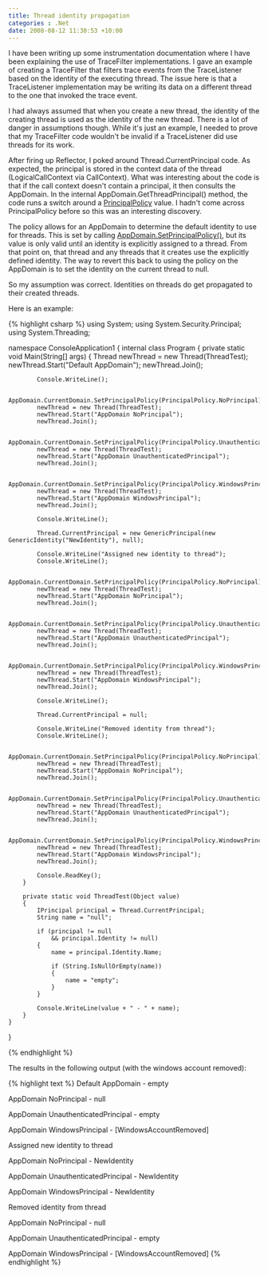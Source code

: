 ```yaml
---
title: Thread identity propagation
categories : .Net
date: 2008-08-12 11:30:53 +10:00
---
```


I have been writing up some instrumentation documentation where I have been explaining the use of TraceFilter implementations. I gave an example of creating a TraceFilter that filters trace events from the TraceListener based on the identity of the executing thread. The issue here is that a TraceListener implementation may be writing its data on a different thread to the one that invoked the trace event. 

I had always assumed that when you create a new thread, the identity of the creating thread is used as the identity of the new thread. There is a lot of danger in assumptions though. While it's just an example, I needed to prove that my TraceFilter code wouldn't be invalid if a TraceListener did use threads for its work.

After firing up Reflector, I poked around Thread.CurrentPrincipal code. As expected, the principal is stored in the context data of the thread (LogicalCallContext via CallContext). What was interesting about the code is that if the call context doesn't contain a principal, it then consults the AppDomain. In the internal AppDomain.GetThreadPrincipal() method, the code runs a switch around a [PrincipalPolicy][0] value. I hadn't come across PrincipalPolicy before so this was an interesting discovery.

The policy allows for an AppDomain to determine the default identity to use for threads. This is set by calling [AppDomain.SetPrincipalPolicy()][1], but its value is only valid until an identity is explicitly assigned to a thread. From that point on, that thread and any threads that it creates use the explicitly defined identity. The way to revert this back to using the policy on the AppDomain is to set the identity on the current thread to null.

So my assumption was correct. Identities on threads do get propagated to their created threads.

Here is an example:

{% highlight csharp %}
using System;
using System.Security.Principal;
using System.Threading;
     
namespace ConsoleApplication1
{
    internal class Program
    {
        private static void Main(String[] args)
        {
            Thread newThread = new Thread(ThreadTest);
            newThread.Start("Default AppDomain");
            newThread.Join();
     
            Console.WriteLine();
     
            AppDomain.CurrentDomain.SetPrincipalPolicy(PrincipalPolicy.NoPrincipal);
            newThread = new Thread(ThreadTest);
            newThread.Start("AppDomain NoPrincipal");
            newThread.Join();
     
            AppDomain.CurrentDomain.SetPrincipalPolicy(PrincipalPolicy.UnauthenticatedPrincipal);
            newThread = new Thread(ThreadTest);
            newThread.Start("AppDomain UnauthenticatedPrincipal");
            newThread.Join();
     
            AppDomain.CurrentDomain.SetPrincipalPolicy(PrincipalPolicy.WindowsPrincipal);
            newThread = new Thread(ThreadTest);
            newThread.Start("AppDomain WindowsPrincipal");
            newThread.Join();
     
            Console.WriteLine();
     
            Thread.CurrentPrincipal = new GenericPrincipal(new GenericIdentity("NewIdentity"), null);
     
            Console.WriteLine("Assigned new identity to thread");
            Console.WriteLine();
     
            AppDomain.CurrentDomain.SetPrincipalPolicy(PrincipalPolicy.NoPrincipal);
            newThread = new Thread(ThreadTest);
            newThread.Start("AppDomain NoPrincipal");
            newThread.Join();
     
            AppDomain.CurrentDomain.SetPrincipalPolicy(PrincipalPolicy.UnauthenticatedPrincipal);
            newThread = new Thread(ThreadTest);
            newThread.Start("AppDomain UnauthenticatedPrincipal");
            newThread.Join();
     
            AppDomain.CurrentDomain.SetPrincipalPolicy(PrincipalPolicy.WindowsPrincipal);
            newThread = new Thread(ThreadTest);
            newThread.Start("AppDomain WindowsPrincipal");
            newThread.Join();
     
            Console.WriteLine();
     
            Thread.CurrentPrincipal = null;
     
            Console.WriteLine("Removed identity from thread");
            Console.WriteLine();
     
            AppDomain.CurrentDomain.SetPrincipalPolicy(PrincipalPolicy.NoPrincipal);
            newThread = new Thread(ThreadTest);
            newThread.Start("AppDomain NoPrincipal");
            newThread.Join();
     
            AppDomain.CurrentDomain.SetPrincipalPolicy(PrincipalPolicy.UnauthenticatedPrincipal);
            newThread = new Thread(ThreadTest);
            newThread.Start("AppDomain UnauthenticatedPrincipal");
            newThread.Join();
     
            AppDomain.CurrentDomain.SetPrincipalPolicy(PrincipalPolicy.WindowsPrincipal);
            newThread = new Thread(ThreadTest);
            newThread.Start("AppDomain WindowsPrincipal");
            newThread.Join();
     
            Console.ReadKey();
        }
     
        private static void ThreadTest(Object value)
        {
            IPrincipal principal = Thread.CurrentPrincipal;
            String name = "null";
     
            if (principal != null
                && principal.Identity != null)
            {
                name = principal.Identity.Name;
     
                if (String.IsNullOrEmpty(name))
                {
                    name = "empty";
                }
            }
     
            Console.WriteLine(value + " - " + name);
        }
    }
}
    
{% endhighlight %}

The results in the following output (with the windows account removed):

{% highlight text %}
Default AppDomain - empty 

AppDomain NoPrincipal - null

AppDomain UnauthenticatedPrincipal - empty
          
AppDomain WindowsPrincipal - [WindowsAccountRemoved] 

Assigned new identity to thread 

AppDomain NoPrincipal - NewIdentity
          
AppDomain UnauthenticatedPrincipal - NewIdentity
          
AppDomain WindowsPrincipal - NewIdentity 

Removed identity from thread 

AppDomain NoPrincipal - null
          
AppDomain UnauthenticatedPrincipal - empty
          
AppDomain WindowsPrincipal - [WindowsAccountRemoved]
{% endhighlight %}

[0]: http://msdn.microsoft.com/en-us/library/system.security.principal.principalpolicy.aspx
[1]: http://msdn.microsoft.com/en-us/library/system.appdomain.setprincipalpolicy.aspx
